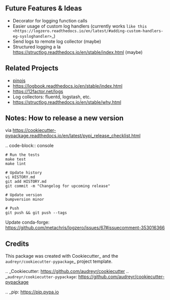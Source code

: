 Future Features & Ideas
-----------------------

* Decorator for logging function calls
* Easier usage of custom log handlers (currently works `like this <https://logzero.readthedocs.io/en/latest/#adding-custom-handlers-eg-sysloghandler>`_)
* Send logs to remote log collector (maybe)
* Structured logging a la https://structlog.readthedocs.io/en/stable/index.html (maybe)


Related Projects
----------------

* [pinojs](https://github.com/pinojs/pino)
* https://logbook.readthedocs.io/en/stable/index.html
* https://12factor.net/logs
* Log collectors: fluentd, logstash, etc.
* https://structlog.readthedocs.io/en/stable/why.html


Notes: How to release a new version
-----------------------------------

via https://cookiecutter-pypackage.readthedocs.io/en/latest/pypi_release_checklist.html

.. code-block:: console

    # Run the tests
    make test
    make lint

    # Update history
    vi HISTORY.md
    git add HISTORY.md
    git commit -m "Changelog for upcoming release"

    # Update version
    bumpversion minor

    # Push
    git push && git push --tags

Update conda-forge: https://github.com/metachris/logzero/issues/67#issuecomment-353016366


Credits
---------

This package was created with Cookiecutter_ and the `audreyr/cookiecutter-pypackage`_ project template.

.. _Cookiecutter: https://github.com/audreyr/cookiecutter
.. _`audreyr/cookiecutter-pypackage`: https://github.com/audreyr/cookiecutter-pypackage


.. _pip: https://pip.pypa.io
